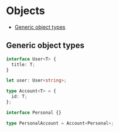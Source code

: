 # Objects

- [Generic object types](#generic-object-types)

## Generic object types

```ts
interface User<T> {
  title: T;
}

let user: User<string>;
```

```ts
type Account<T> = {
  id: T;
};

interface Personal {}

type PersonalAccount = Account<Personal>;
```
